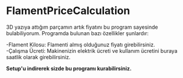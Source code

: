 # FlamentPriceCalculation
3D yazıya attığım parçamın artık fiyatını bu program sayesinde bulabiliyorum. Programda bulunan bazı özellikler şunlardır:

-Flament Kilosu: Flamenti almış olduğunuz fiyatı girebilirsiniz.                      
-Çalışma Ücreti: Makinenizin elektrik ücreti ve kullanım ücretini buraya saatlik olarak girebilirsiniz.

**Setup'u indirerek sizde bu programı kurabilirsiniz.**
